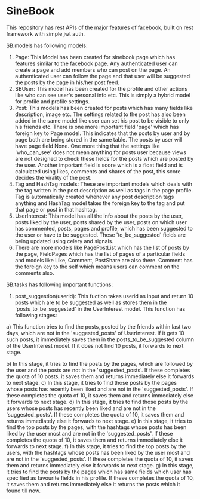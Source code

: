 # SineBook
This repository has rest APIs of the major features of facebook, built on rest framework with simple jwt auth.

SB.models has following models:
  1) Page: This Model has been created for sinebook page which has features similar to the facebook page. Any authenticated user can create a page and add members who can post on the page. An authenticated user can follow the page and that user will be suggested the posts by the page in his/her post feed.
  2) SBUser: This model has been created for the profile and other actions like who can see user's personal info etc. This is simply a hybrid model for profile and profile settings.
  3) Post: This models has been created for posts which has many fields like description, image etc. The settings related to the post has also been added in the same model like user can set his post to be visible to only his friends etc. There is one more important field 'page' which has foreign key to Page model. This indicates that the posts by user and by page both are being stored in the same table. The posts by user will have page field None. One more thing that the settings like 'who_can_see' does not mean anything for posts user because views are not designed to check these fields for the posts which are posted by the user. Another important field is score which is a float field and is calculated using likes, comments and shares of the post, this score decides the virality of the post.
  4) Tag and HashTag models: These are important models which deals with the tag written in the post description as well as tags in the page profile. Tag is automatically created whenever any post description tags anything and HashTag model takes the foreign key to the tag and put that page or post in that hashtag.
  5) UserInterest: This model has all the info about the posts by the user, posts liked by the user, posts shared by the user, posts on which user has commented, posts, pages and profile, which has been suggested to the user or have to be suggested. These 'to_be_suggested' fields are being updated using celery and signals.
  6) There are more models like PagePostList which has the list of posts by the page, FieldPages which has the list of pages of a particular fields and models like Like, Comment, PostShare are also there. Comment has the foreign key to the self which means users can comment on the comments also.
  
SB.tasks has following important functions:
  1) post_suggestion(userid): This fuction takes userid as input and return 10 posts which are to be suggested as well as stores them in the 'posts_to_be_suggested' in the UserInterest model. This function has following stages:
  
  a) This function tries to find the posts, posted by the friends within last two days, which are not in the 'suggested_posts' of UserInterest. If it gets 10 such posts, it immediately saves them in the posts_to_be_suggested column of the UserInterest model. If it does not find 10 posts, it forwards to next stage.

  b) In this stage, it tries to find the posts by the pages, which are followed by the user and the posts are not in the 'suggested_posts'. If these completes the quota of 10 posts, it saves them and returns immediately else it forwards to next stage.
c) In this stage, it tries to find those posts by the pages whose posts has recently been liked and are not in the 'suggested_posts'. If these completes the quota of 10, it saves them and returns immediately else it forwards to next stage.
  d) In this stage, it tries to find those posts by the users whose posts has recently been liked and are not in the 'suggested_posts'. If these completes the quota of 10, it saves them and returns immediately else it forwards to next stage.
  e) In this stage, it tries to find the top posts by the pages, with the hashtags whose posts has been liked by the user most and are not in the 'suggested_posts'. If these completes the quota of 10, it saves them and returns immediately else it forwards to next stage.
  f) In this stage, it tries to find the top posts by the users, with the hashtags whose posts has been liked by the user most and are not in the 'suggested_posts'. If these completes the quota of 10, it saves them and returns immediately else it forwards to next stage.
  g) In this stage, it tries to find the posts by the pages which has same fields which user has specified as favourite fields in his profile. If these completes the quota of 10, it saves them and returns immediately else it returns the posts which it found till now.
